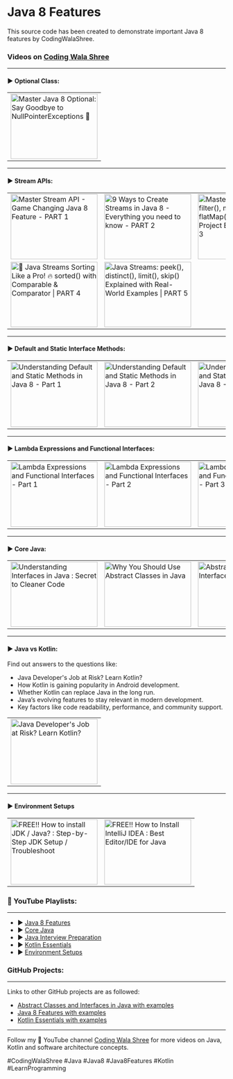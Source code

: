 # Java 8 Features

This source code has been created to demonstrate important Java 8 features by CodingWalaShree.

### Videos on [Coding Wala Shree](https://www.youtube.com/@CodingwalaShree)

***

#### ▶️ Optional Class:
<table>
   <tr style="border:none !important;">
      <td style="border:none !important;">
         <a href="http://www.youtube.com/watch?feature=player_embedded&v=wsfRJFqvPS0
           " target="_blank"><img src="http://img.youtube.com/vi/wsfRJFqvPS0/0.jpg"
           alt="Master Java 8 Optional: Say Goodbye to NullPointerExceptions 🚀" width="200" height="150" border="0" /></a>
      </td>
   </tr>
</table>

***

#### ▶️ Stream APIs:

<table>
   <tr style="border:none !important;">
      <td style="border:none !important;">
         <a href="http://www.youtube.com/watch?feature=player_embedded&v=Dox6YeuDPtk
           " target="_blank"><img src="http://img.youtube.com/vi/Dox6YeuDPtk/0.jpg"
           alt="Master Stream API - Game Changing Java 8 Feature - PART 1" width="200" height="150" border="0" /></a>
      </td>
      <td style="border:none !important;">
         <a href="http://www.youtube.com/watch?feature=player_embedded&v=THQ1TApfuhg
           " target="_blank"><img src="http://img.youtube.com/vi/THQ1TApfuhg/0.jpg"
           alt="9 Ways to Create Streams in Java 8 - Everything you need to know - PART 2" width="200" height="150" border="0" /></a>
      </td>
      <td style="border:none !important;">
         <a href="http://www.youtube.com/watch?feature=player_embedded&v=bX7Jiboa_Bs
           " target="_blank"><img src="http://img.youtube.com/vi/bX7Jiboa_Bs/0.jpg"
           alt="Master Java Streams: filter(), map(), and flatMap() with Real-Project Examples! - PART 3" width="200" height="150" border="0" /></a>
      </td>
   </tr>
   <tr style="border:none !important;">
      <td style="border:none !important;">
         <a href="http://www.youtube.com/watch?feature=player_embedded&v=kmz2DhPSGiA
           " target="_blank"><img src="http://img.youtube.com/vi/kmz2DhPSGiA/0.jpg"
           alt="🚀 Java Streams Sorting Like a Pro! 🔥 sorted() with Comparable & Comparator | PART 4" width="200" height="150" border="0" /></a>
      </td>
      <td style="border:none !important;">
         <a href="http://www.youtube.com/watch?feature=player_embedded&v=hWY8eINc2yA
           " target="_blank"><img src="http://img.youtube.com/vi/hWY8eINc2yA/0.jpg"
           alt="Java Streams: peek(), distinct(), limit(), skip() Explained with Real-World Examples | PART 5" width="200" height="150" border="0" /></a>
      </td>
   </tr>
</table>

***

#### ▶️ Default and Static Interface Methods:

<table>
   <tr style="border:none !important;">
      <td style="border:none !important;">
         <a href="http://www.youtube.com/watch?feature=player_embedded&v=meFi5pR-Y4w
           " target="_blank"><img src="http://img.youtube.com/vi/meFi5pR-Y4w/0.jpg"
           alt="Understanding Default and Static Methods in Java 8 - Part 1" width="200" height="150" border="0" /></a>
      </td>
      <td style="border:none !important;">
         <a href="http://www.youtube.com/watch?feature=player_embedded&v=0RbiKB3t0Qk
           " target="_blank"><img src="http://img.youtube.com/vi/0RbiKB3t0Qk/0.jpg"
           alt="Understanding Default and Static Methods in Java 8 - Part 2" width="200" height="150" border="0" /></a>
      </td>
      <td style="border:none !important;">
         <a href="http://www.youtube.com/watch?feature=player_embedded&v=xq3vbXNPnac
           " target="_blank"><img src="http://img.youtube.com/vi/xq3vbXNPnac/0.jpg"
           alt="Understanding Default and Static Methods in Java 8 - Part 3" width="200" height="150" border="0" /></a>
      </td>
   </tr>
</table>

***

#### ▶️ Lambda Expressions and Functional Interfaces:

<table>
   <tr style="border:none !important;">
      <td style="border:none !important;">
         <a href="http://www.youtube.com/watch?feature=player_embedded&v=ywr5Ojc2sBA
           " target="_blank"><img src="http://img.youtube.com/vi/ywr5Ojc2sBA/0.jpg"
           alt="Lambda Expressions and Functional Interfaces - Part 1" width="200" height="150" border="0" /></a>
      </td>
      <td style="border:none !important;">
         <a href="http://www.youtube.com/watch?feature=player_embedded&v=yRagq3IAgVo
           " target="_blank"><img src="http://img.youtube.com/vi/yRagq3IAgVo/0.jpg"
           alt="Lambda Expressions and Functional Interfaces - Part 2" width="200" height="150" border="0" /></a>
      </td>
      <td style="border:none !important;">
         <a href="http://www.youtube.com/watch?feature=player_embedded&v=9JhCJ73kvmM
           " target="_blank"><img src="http://img.youtube.com/vi/9JhCJ73kvmM/0.jpg"
           alt="Lambda Expressions and Functional Interfaces - Part 3" width="200" height="150" border="0" /></a>
      </td>
   </tr>
</table>

***

#### ▶️ Core Java:

<table style="border:none !important;">
   <tr style="border:none !important;">
      <td style="border:none !important;">
         <a href="http://www.youtube.com/watch?feature=player_embedded&v=NZK5p3RIUic
           " target="_blank"><img src="http://img.youtube.com/vi/NZK5p3RIUic/0.jpg"
           alt="Understanding Interfaces in Java : Secret to Cleaner Code" width="200" height="150" border="0" /></a>
      </td>
      <td style="border:none !important;">
         <a href="http://www.youtube.com/watch?feature=player_embedded&v=5L4U87By3_Y
           " target="_blank"><img src="http://img.youtube.com/vi/5L4U87By3_Y/0.jpg"
           alt="Why You Should Use Abstract Classes in Java" width="200" height="150" border="0" /></a>
      </td>
      <td style="border:none !important;">
         <a href="http://www.youtube.com/watch?feature=player_embedded&v=mPj7CH8zCaU
           " target="_blank"><img src="http://img.youtube.com/vi/mPj7CH8zCaU/0.jpg"
           alt="Abstract Classes vs Interfaces in Java" width="200" height="150" border="0" /></a>
      </td>
      <td style="border:none !important;">
         <a href="http://www.youtube.com/watch?feature=player_embedded&v=bL51oOaAllo
           " target="_blank"><img src="http://img.youtube.com/vi/bL51oOaAllo/0.jpg"
           alt="JDK vs JRE vs JVM in 3 minutes!" width="200" height="150" border="0" /></a>
      </td>
   </tr>
</table>

***

#### ▶️ Java vs Kotlin:

Find out answers to the questions like:
- Java Developer's Job at Risk? Learn Kotlin?
- How Kotlin is gaining popularity in Android development.
- Whether Kotlin can replace Java in the long run.
- Java’s evolving features to stay relevant in modern development.
- Key factors like code readability, performance, and community support.

<table>
   <tr style="border:none !important;">
      <td style="border:none !important;">
         <a href="https://www.youtube.com/watch?v=dp_KyRtzAzw
           " target="_blank"><img src="http://img.youtube.com/vi/dp_KyRtzAzw/0.jpg"
           alt="Java Developer's Job at Risk? Learn Kotlin?" width="200" height="150" border="0" /></a>
      </td>
    </tr>
</table>

***

#### ▶️ Environment Setups

<table>
   <tr style="border:none !important;">
      <td style="border:none !important;">
         <a href="https://www.youtube.com/watch?v=uWAL4KHSjMU
           " target="_blank"><img src="http://img.youtube.com/vi/uWAL4KHSjMU/0.jpg"
           alt="FREE!! How to install JDK / Java? : Step-by-Step JDK Setup / Troubleshoot" width="200" height="150" border="0" /></a>
      </td>
      <td style="border:none !important;">
         <a href="https://www.youtube.com/watch?v=RY9YgLToNmE
           " target="_blank"><img src="http://img.youtube.com/vi/RY9YgLToNmE/0.jpg"
           alt="FREE!! How to Install IntelliJ IDEA : Best Editor/IDE for Java" width="200" height="150" border="0" /></a>
      </td>
    </tr>
</table>


### 🎥 YouTube Playlists:
***
* ▶ [ Java 8 Features ](https://www.youtube.com/playlist?list=PL0NAuwT3sREIpmVKgApk2vauQ4zWAenen)
* ▶ [ Core Java ](https://www.youtube.com/playlist?list=PL0NAuwT3sREK2RpKdYhCM-7J9hoaPr9oY)
* ▶ [ Java Interview Preparation ](https://www.youtube.com/playlist?list=PL0NAuwT3sRELG-VTgkp9qMelukbqMxuQK)
* ▶ [ Kotlin Essentials ](https://www.youtube.com/playlist?list=PL0NAuwT3sREJIquQlohcGhwfQJ7QhtEeb)
* ▶ [ Environment Setups ](https://www.youtube.com/playlist?list=PL0NAuwT3sREKiFWTFPxuV7Wib-EOvE4y1)


### GitHub Projects:
***
Links to other GitHub projects are as followed:
* [ Abstract Classes and Interfaces in Java with examples ](https://github.com/codingwalashree/codingwalashree-abstract-class-interface-demo)
* [ Java 8 Features with examples ](https://github.com/codingwalashree/codingwalashree-java8-features)
* [ Kotlin Essentials with examples ](https://github.com/codingwalashree/kotlin-fundamentals)

***
Follow my 🔴 YouTube channel [Coding Wala Shree](https://www.youtube.com/@CodingwalaShree) for more videos on Java, Kotlin and software architecture concepts.

#CodingWalaShree #Java #Java8 #Java8Features #Kotlin #LearnProgramming
